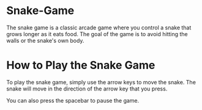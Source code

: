 # Snake-Game
The snake game is a classic arcade game where you control a snake that grows longer as it eats food. The goal of the game is to avoid hitting the walls or the snake's own body.

# How to Play the Snake Game

To play the snake game, simply use the arrow keys to move the snake. The snake will move in the direction of the arrow key that you press.

You can also press the spacebar to pause the game.
